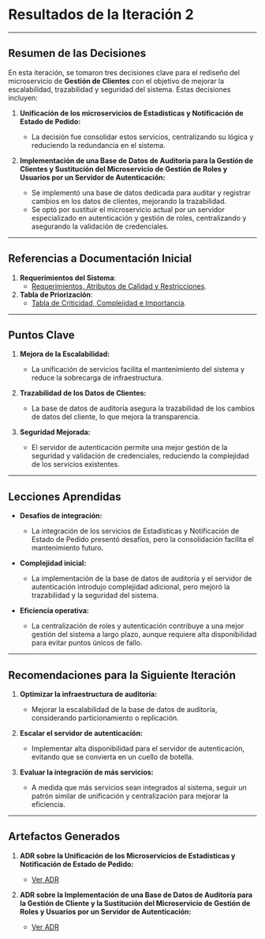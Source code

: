 # Resultados de la Iteración 2

---

## Resumen de las Decisiones
En esta iteración, se tomaron tres decisiones clave para el rediseño del microservicio de **Gestión de Clientes** con el objetivo de mejorar la escalabilidad, trazabilidad y seguridad del sistema. Estas decisiones incluyen:

1. **Unificación de los microservicios de Estadísticas y Notificación de Estado de Pedido:**  
   - La decisión fue consolidar estos servicios, centralizando su lógica y reduciendo la redundancia en el sistema.  

2. **Implementación de una Base de Datos de Auditoría para la Gestión de Clientes y Sustitución del Microservicio de Gestión de Roles y Usuarios por un Servidor de Autenticación:**  
   - Se implementó una base de datos dedicada para auditar y registrar cambios en los datos de clientes, mejorando la trazabilidad.  
   - Se optó por sustituir el microservicio actual por un servidor especializado en autenticación y gestión de roles, centralizando y asegurando la validación de credenciales.  

---

## Referencias a Documentación Inicial
1. **Requerimientos del Sistema**:  
   - [Requerimientos, Atributos de Calidad y Restricciones](../../Doumentacion_Inicial/Requerimientos_Atributos_Calidad_Restricciones.md).  
2. **Tabla de Priorización**:  
   - [Tabla de Criticidad, Complejidad e Importancia](../../Doumentacion_Inicial/Tabala_Requerimientos_Atributos.md).
---

## Puntos Clave
1. **Mejora de la Escalabilidad:**  
   - La unificación de servicios facilita el mantenimiento del sistema y reduce la sobrecarga de infraestructura.  

2. **Trazabilidad de los Datos de Clientes:**  
   - La base de datos de auditoría asegura la trazabilidad de los cambios de datos del cliente, lo que mejora la transparencia.  

3. **Seguridad Mejorada:**  
   - El servidor de autenticación permite una mejor gestión de la seguridad y validación de credenciales, reduciendo la complejidad de los servicios existentes.  

---

## Lecciones Aprendidas
- **Desafíos de integración:**  
  - La integración de los servicios de Estadísticas y Notificación de Estado de Pedido presentó desafíos, pero la consolidación facilita el mantenimiento futuro.  

- **Complejidad inicial:**  
  - La implementación de la base de datos de auditoría y el servidor de autenticación introdujo complejidad adicional, pero mejoró la trazabilidad y la seguridad del sistema.  

- **Eficiencia operativa:**  
  - La centralización de roles y autenticación contribuye a una mejor gestión del sistema a largo plazo, aunque requiere alta disponibilidad para evitar puntos únicos de fallo.  

---

## Recomendaciones para la Siguiente Iteración
1. **Optimizar la infraestructura de auditoría:**  
   - Mejorar la escalabilidad de la base de datos de auditoría, considerando particionamiento o replicación.  

2. **Escalar el servidor de autenticación:**  
   - Implementar alta disponibilidad para el servidor de autenticación, evitando que se convierta en un cuello de botella.  

3. **Evaluar la integración de más servicios:**  
   - A medida que más servicios sean integrados al sistema, seguir un patrón similar de unificación y centralización para mejorar la eficiencia.  

---

## Artefactos Generados
1. **ADR sobre la Unificación de los Microservicios de Estadísticas y Notificación de Estado de Pedido:**  
   - [Ver ADR](../../ADRs/ADR_006_API_Gateway_Pattern.md)  

2. **ADR sobre la Implementación de una Base de Datos de Auditoría para la Gestión de Cliente y la Sustitución del Microservicio de Gestión de Roles y Usuarios por un Servidor de Autenticación:**  
   - [Ver ADR](../../ADRs/ADR_007_Unificacion_Servicios.md)  
